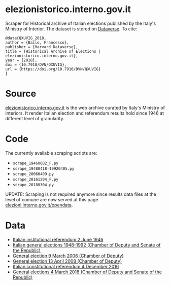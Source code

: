 # elezionistorico.interno.gov.it

Scraper for Historical archive of Italian elections published by the Italy's Ministry of Interior. The dataset is stored on [Dataverse](https://doi.org/10.7910/DVN/QXUVIG). To cite:

```
@data{QXUVIG_2018,
author = {Bailo, Francesco},
publisher = {Harvard Dataverse},
title = {Historical Archive of Elections | elezionistorico.interno.gov.it},
year = {2018},
doi = {10.7910/DVN/QXUVIG},
url = {https://doi.org/10.7910/DVN/QXUVIG}
}
```

# Source

[elezionistorico.interno.gov.it](http://elezionistorico.interno.gov.it/index.php?tpel=C&dtel=04/03/2018) is the web archive curated by Italy's Ministry of Interiors. It render Italian election and referendum results hold since 1946 at different level of granularity. 

# Code

The currently available scraping scripts are:
* `scrape_19460602_F.py`
* `scrape_19480418-19920405.py`
* `scrape_20060409.py`
* `scrape_20161204_F.py`
* `scrape_20180304.py`

UPDATE: Scraping is not required anymore since results data files at the level of comune are now served at this page [elezioni.interno.gov.it/opendata](https://elezioni.interno.gov.it/opendata). 


# Data
* [Italian institutional referendum 2 June 1946](open_details_19460602_F.md)
* [Italian general elections 1948-1992 (Chamber of Deputy and Senate of the Republic)](open_details_19480418-19920405.md)
* [General election 9 March 2006 (Chamber of Deputy)](open_details_20060409.md)
* [General election 13 April 2008 (Chamber of Deputy)](open_details_20080413.md)
* [Italian constitutional referendum 4 December 2016](open_details_20161204_F.md)
* [General elections 4 March 2018 (Chamber of Deputy and Senate of the Republic)](open_details_20180304.md)



